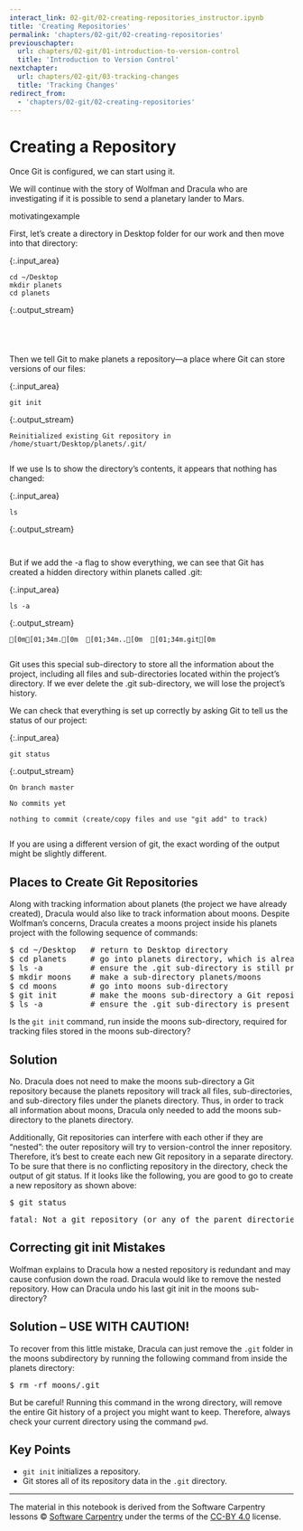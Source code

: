 ```yaml
---
interact_link: 02-git/02-creating-repositories_instructor.ipynb
title: 'Creating Repositories'
permalink: 'chapters/02-git/02-creating-repositories'
previouschapter:
  url: chapters/02-git/01-introduction-to-version-control
  title: 'Introduction to Version Control'
nextchapter:
  url: chapters/02-git/03-tracking-changes
  title: 'Tracking Changes'
redirect_from:
  - 'chapters/02-git/02-creating-repositories'
---
```


# Creating a Repository

Once Git is configured, we can start using it.

We will continue with the story of Wolfman and Dracula who are investigating if it is possible to send a planetary lander to Mars.

motivatingexample

First, let’s create a directory in Desktop folder for our work and then move into that directory:


{:.input_area}
```xonsh
cd ~/Desktop
mkdir planets
cd planets
```

{:.output_stream}
```




```

Then we tell Git to make planets a repository—a place where Git can store versions of our files:


{:.input_area}
```xonsh
git init
```

{:.output_stream}
```
Reinitialized existing Git repository in /home/stuart/Desktop/planets/.git/


```

If we use ls to show the directory’s contents, it appears that nothing has changed:


{:.input_area}
```xonsh
ls
```

{:.output_stream}
```


```

But if we add the -a flag to show everything, we can see that Git has created a hidden directory within planets called .git:


{:.input_area}
```xonsh
ls -a
```

{:.output_stream}
```
[0m[01;34m.[0m  [01;34m..[0m  [01;34m.git[0m


```

Git uses this special sub-directory to store all the information about the project, including all files and sub-directories located within the project’s directory. If we ever delete the .git sub-directory, we will lose the project’s history.

We can check that everything is set up correctly by asking Git to tell us the status of our project:


{:.input_area}
```xonsh
git status
```

{:.output_stream}
```
On branch master

No commits yet

nothing to commit (create/copy files and use "git add" to track)


```

If you are using a different version of git, the exact wording of the output might be slightly different.


<section class="challenge panel panel-success">
<div class="panel-heading">
<h2><span class="fa fa-pencil"></span> Places to Create Git Repositories</h2>
</div>


<div class="panel-body">

<p>Along with tracking information about planets (the project we have already created), Dracula would also like to track information about moons. Despite Wolfman’s concerns, Dracula creates a moons project inside his planets project with the following sequence of commands:</p>
<div class="codehilite"><pre><span></span>$ <span class="nb">cd</span> ~/Desktop   <span class="c1"># return to Desktop directory</span>
$ <span class="nb">cd</span> planets     <span class="c1"># go into planets directory, which is already a Git repository</span>
$ ls -a          <span class="c1"># ensure the .git sub-directory is still present in the planets directory</span>
$ mkdir moons    <span class="c1"># make a sub-directory planets/moons</span>
$ <span class="nb">cd</span> moons       <span class="c1"># go into moons sub-directory</span>
$ git init       <span class="c1"># make the moons sub-directory a Git repository</span>
$ ls -a          <span class="c1"># ensure the .git sub-directory is present indicating we have created a new Git repository</span>
</pre></div>


<p>Is the <code>git init</code> command, run inside the moons sub-directory, required for tracking files stored in the moons sub-directory?</p>

</div>

</section>



<section class="solution panel panel-primary">
<div class="panel-heading">
<h2><span class="fa fa-eye"></span> Solution</h2>
</div>


<div class="panel-body">

<p>No. Dracula does not need to make the moons sub-directory a Git repository because the planets repository will track all files, sub-directories, and sub-directory files under the planets directory. Thus, in order to track all information about moons, Dracula only needed to add the moons sub-directory to the planets directory.</p>
<p>Additionally, Git repositories can interfere with each other if they are “nested”: the outer repository will try to version-control the inner repository. Therefore, it’s best to create each new Git repository in a separate directory. To be sure that there is no conflicting repository in the directory, check the output of git status. If it looks like the following, you are good to go to create a new repository as shown above:</p>
<div class="codehilite"><pre><span></span>$ git status
</pre></div>


<div class="codehilite"><pre><span></span><span class="n">fatal</span><span class="o">:</span> <span class="n">Not</span> <span class="n">a</span> <span class="n">git</span> <span class="n">repository</span> <span class="o">(</span><span class="n">or</span> <span class="n">any</span> <span class="n">of</span> <span class="n">the</span> <span class="n">parent</span> <span class="n">directories</span><span class="o">):</span> <span class="o">.</span><span class="na">git</span>
</pre></div>

</div>

</section>



<section class="challenge panel panel-success">
<div class="panel-heading">
<h2><span class="fa fa-pencil"></span> Correcting git init Mistakes</h2>
</div>


<div class="panel-body">

<p>Wolfman explains to Dracula how a nested repository is redundant and may cause confusion down the road. Dracula would like to remove the nested repository. How can Dracula undo his last git init in the moons sub-directory?</p>

</div>

</section>



<section class="solution panel panel-primary">
<div class="panel-heading">
<h2><span class="fa fa-eye"></span> Solution – USE WITH CAUTION!</h2>
</div>


<div class="panel-body">

<p>To recover from this little mistake, Dracula can just remove the <code>.git</code> folder in the moons subdirectory by running the following command from inside the planets directory:</p>
<div class="codehilite"><pre><span></span>$ rm -rf moons/.git
</pre></div>


<p>But be careful! Running this command in the wrong directory, will remove the entire Git history of a project you might want to keep. Therefore, always check your current directory using the command <code>pwd</code>.</p>

</div>

</section>



<section class="keypoints panel panel-success">
<div class="panel-heading">
<h2><span class="fa fa-exclamation-circle"></span> Key Points</h2>
</div>


<div class="panel-body">

<ul>
<li><code>git init</code> initializes a repository.</li>
<li>Git stores all of its repository data in the <code>.git</code> directory.</li>
</ul>

</div>

</section>


---
The material in this notebook is derived from the Software Carpentry lessons
&copy; [Software Carpentry](http://software-carpentry.org/) under the terms
of the [CC-BY 4.0](https://creativecommons.org/licenses/by/4.0/) license.
